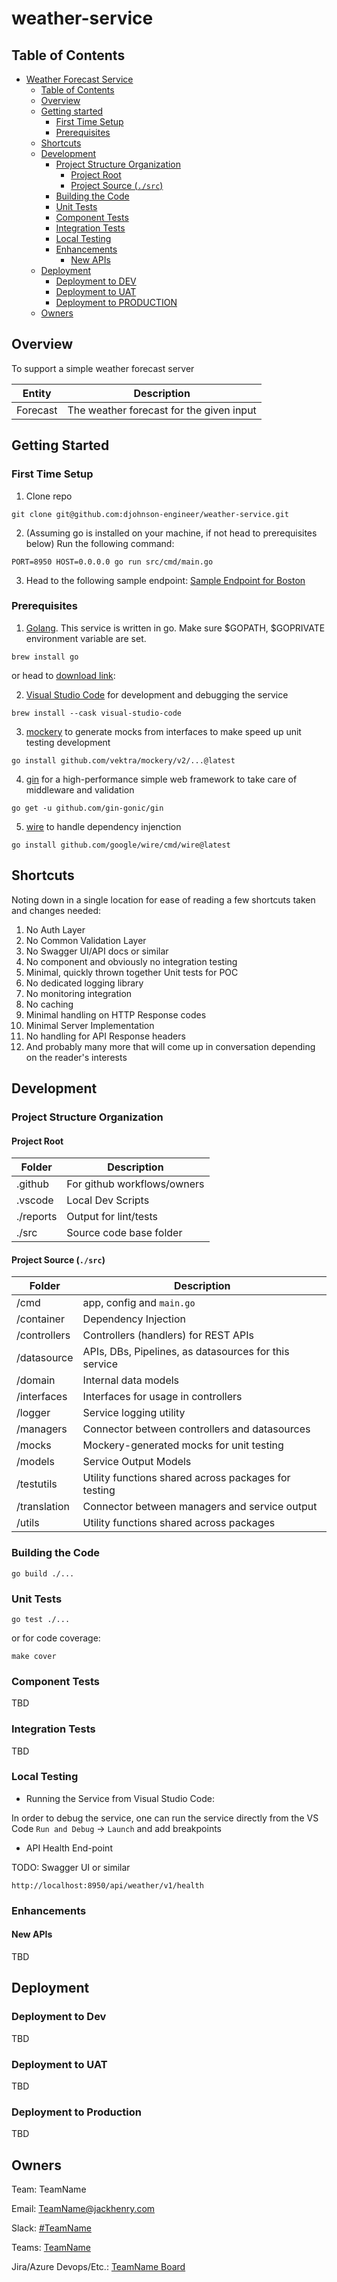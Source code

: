# weather-service

## Table of Contents

- [Weather Forecast Service](#weather-forecast-service)
  - [Table of Contents](#table-of-contents)
  - [Overview](#overview)
  - [Getting started](#getting-started)
    - [First Time Setup](#first-time-setup)
    - [Prerequisites](#prerequisites)
  - [Shortcuts](#shortcuts)
  - [Development](#development)
    - [Project Structure Organization](#project-structure-organization)
      - [Project Root](#project-root)
      - [Project Source (`./src`)](#project-source-src)
    - [Building the Code](#building-the-code)
    - [Unit Tests](#unit-tests)
    - [Component Tests](#component-tests)
    - [Integration Tests](#integration-tests)
    - [Local Testing](#local-testing)
    - [Enhancements](#enhancements)
      - [New APIs](#new-apis)
  - [Deployment](#deployment)
    - [Deployment to DEV](#deployment-to-dev)
    - [Deployment to UAT](#deployment-to-uat)
    - [Deployment to PRODUCTION](#deployment-to-production)
  - [Owners](#owners)

## Overview

To support a simple weather forecast server

| Entity | Description |
| ----------- | ----------- |
| Forecast | The weather forecast for the given input |

## Getting Started

### First Time Setup

1. Clone repo
```
git clone git@github.com:djohnson-engineer/weather-service.git
```

2. (Assuming go is installed on your machine, if not head to prerequisites below) Run the following command: 
```
PORT=8950 HOST=0.0.0.0 go run src/cmd/main.go
```

3. Head to the following sample endpoint: [Sample Endpoint for Boston](http://localhost:8950/api/weather/v1/forecast?latitude=42.361145&longitude=-71.057083)

### Prerequisites

1.  [Golang](https://go.dev/dl/). This service is written in go. Make sure $GOPATH, $GOPRIVATE environment variable are set.

```
brew install go
```
or head to [download link](https://go.dev/dl/):

2.  [Visual Studio Code](https://code.visualstudio.com/) for development and debugging the service

```
brew install --cask visual-studio-code
```

3. [mockery](https://github.com/vektra/mockery) to generate mocks from interfaces to make speed up unit testing development

```
go install github.com/vektra/mockery/v2/...@latest
```

4. [gin](https://github.com/gin-gonic/gin) for a high-performance simple web framework to take care of middleware and validation

```
go get -u github.com/gin-gonic/gin
```

5. [wire](https://github.com/google/wire) to handle dependency injenction

```
go install github.com/google/wire/cmd/wire@latest
```

## Shortcuts

Noting down in a single location for ease of reading a few shortcuts taken and changes needed:
1. No Auth Layer
1. No Common Validation Layer
1. No Swagger UI/API docs or similar
1. No component and obviously no integration testing
1. Minimal, quickly thrown together Unit tests for POC
1. No dedicated logging library
1. No monitoring integration
1. No caching
1. Minimal handling on HTTP Response codes
1. Minimal Server Implementation
1. No handling for API Response headers
1. And probably many more that will come up in conversation depending on the reader's interests

## Development

### Project Structure Organization

#### Project Root

| Folder | Description |
| ----------- | ----------- |
| .github | For github workflows/owners |
| .vscode | Local Dev Scripts |
| ./reports | Output for lint/tests |
| ./src | Source code base folder |

#### Project Source (`./src`)

| Folder | Description |
| ----------- | ----------- |
| /cmd | app, config and `main.go` |
| /container | Dependency Injection |
| /controllers | Controllers (handlers) for REST APIs |
| /datasource | APIs, DBs, Pipelines, as datasources for this service |
| /domain | Internal data models |
| /interfaces | Interfaces for usage in controllers |
| /logger | Service logging utility |
| /managers | Connector between controllers and datasources |
| /mocks | Mockery-generated mocks for unit testing |
| /models | Service Output Models |
| /testutils | Utility functions shared across packages for testing |
| /translation | Connector between managers and service output |
| /utils | Utility functions shared across packages |

### Building the Code

```
go build ./...
```

### Unit Tests

```
go test ./...
```

or for code coverage:

```
make cover
```

### Component Tests

TBD

### Integration Tests

TBD

### Local Testing

- Running the Service from Visual Studio Code:

In order to debug the service, one can run the service directly from the VS Code `Run and Debug` -> `Launch` and add breakpoints

- API Health End-point

TODO: Swagger UI or similar

```
http://localhost:8950/api/weather/v1/health
```

### Enhancements

#### New APIs

TBD

## Deployment

### Deployment to Dev

TBD

### Deployment to UAT

TBD

### Deployment to Production

TBD

## Owners

Team: TeamName

Email: TeamName@jackhenry.com

Slack: [#TeamName](Link)

Teams: [TeamName](Link)

Jira/Azure Devops/Etc.: [TeamName Board](Link)